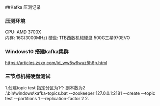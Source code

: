 ##Kafka 压测记录

### 压测环境
CPU: AMD 3700X<br>
内存: 16G(3000MHz)
硬盘: 1TB西数机械硬盘 500G三星970EVO

### Windows10 搭建kafka集群
https://articles.zsxq.com/id_ww5w6wuz5h6p.html

### 三节点机械硬盘测试
1.创建topic test 指定分区为1个 副本数为2<br>
.\bin\windows\kafka-topics.bat --zookeeper 127.0.0.1:2181 --create --topic test --partitions 1 --replication-factor 2
2.